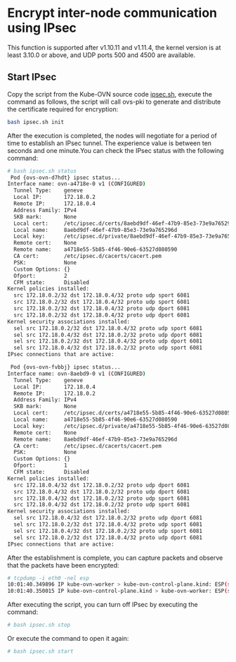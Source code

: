 # Encrypt inter-node communication using IPsec

This function is supported after v1.10.11 and v1.11.4, the kernel version is at least 3.10.0 or above, and UDP ports 500 and 4500 are available.

## Start IPsec

Copy the script from the Kube-OVN source code [ipsec.sh](https://raw.githubusercontent.com/kubeovn/kube-ovn/master/dist/images/ipsec.sh), execute the command as follows, the script will call ovs-pki to generate and distribute the certificate required for encryption:

```bash
bash ipsec.sh init
```

After the execution is completed, the nodes will negotiate for a period of time to establish an IPsec tunnel. The experience value is between ten seconds and one minute.You can check the IPsec status with the following command:

```bash
# bash ipsec.sh status
 Pod {ovs-ovn-d7hdt} ipsec status...
Interface name: ovn-a4718e-0 v1 (CONFIGURED)
  Tunnel Type:    geneve
  Local IP:       172.18.0.2
  Remote IP:      172.18.0.4
  Address Family: IPv4
  SKB mark:       None
  Local cert:     /etc/ipsec.d/certs/8aebd9df-46ef-47b9-85e3-73e9a765296d-cert.pem
  Local name:     8aebd9df-46ef-47b9-85e3-73e9a765296d
  Local key:      /etc/ipsec.d/private/8aebd9df-46ef-47b9-85e3-73e9a765296d-privkey.pem
  Remote cert:    None
  Remote name:    a4718e55-5b85-4f46-90e6-63527d080590
  CA cert:        /etc/ipsec.d/cacerts/cacert.pem
  PSK:            None
  Custom Options: {}
  Ofport:         2
  CFM state:      Disabled
Kernel policies installed:
  src 172.18.0.2/32 dst 172.18.0.4/32 proto udp sport 6081
  src 172.18.0.2/32 dst 172.18.0.4/32 proto udp sport 6081
  src 172.18.0.2/32 dst 172.18.0.4/32 proto udp dport 6081
  src 172.18.0.2/32 dst 172.18.0.4/32 proto udp dport 6081
Kernel security associations installed:
  sel src 172.18.0.2/32 dst 172.18.0.4/32 proto udp sport 6081
  sel src 172.18.0.4/32 dst 172.18.0.2/32 proto udp dport 6081
  sel src 172.18.0.2/32 dst 172.18.0.4/32 proto udp dport 6081
  sel src 172.18.0.4/32 dst 172.18.0.2/32 proto udp sport 6081
IPsec connections that are active:

 Pod {ovs-ovn-fvbbj} ipsec status...
Interface name: ovn-8aebd9-0 v1 (CONFIGURED)
  Tunnel Type:    geneve
  Local IP:       172.18.0.4
  Remote IP:      172.18.0.2
  Address Family: IPv4
  SKB mark:       None
  Local cert:     /etc/ipsec.d/certs/a4718e55-5b85-4f46-90e6-63527d080590-cert.pem
  Local name:     a4718e55-5b85-4f46-90e6-63527d080590
  Local key:      /etc/ipsec.d/private/a4718e55-5b85-4f46-90e6-63527d080590-privkey.pem
  Remote cert:    None
  Remote name:    8aebd9df-46ef-47b9-85e3-73e9a765296d
  CA cert:        /etc/ipsec.d/cacerts/cacert.pem
  PSK:            None
  Custom Options: {}
  Ofport:         1
  CFM state:      Disabled
Kernel policies installed:
  src 172.18.0.4/32 dst 172.18.0.2/32 proto udp dport 6081
  src 172.18.0.4/32 dst 172.18.0.2/32 proto udp dport 6081
  src 172.18.0.4/32 dst 172.18.0.2/32 proto udp sport 6081
  src 172.18.0.4/32 dst 172.18.0.2/32 proto udp sport 6081
Kernel security associations installed:
  sel src 172.18.0.4/32 dst 172.18.0.2/32 proto udp dport 6081
  sel src 172.18.0.2/32 dst 172.18.0.4/32 proto udp sport 6081
  sel src 172.18.0.4/32 dst 172.18.0.2/32 proto udp sport 6081
  sel src 172.18.0.2/32 dst 172.18.0.4/32 proto udp dport 6081
IPsec connections that are active:
```

After the establishment is complete, you can capture packets and observe that the packets have been encrypted:

```bash
# tcpdump -i eth0 -nel esp
10:01:40.349896 IP kube-ovn-worker > kube-ovn-control-plane.kind: ESP(spi=0xcc91322a,seq=0x13d0), length 156
10:01:40.350015 IP kube-ovn-control-plane.kind > kube-ovn-worker: ESP(spi=0xc8df4221,seq=0x1d37), length 156
```

After executing the script, you can turn off IPsec by executing the command:

```bash
# bash ipsec.sh stop
```

Or execute the command to open it again:

```bash
# bash ipsec.sh start
```
